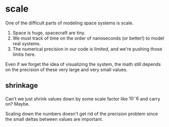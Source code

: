 # scale
One of the difficult parts of modeling space systems is scale.

1. Space is huge, spacecraft are tiny.
2. We must track of time on the order of nanoseconds (or better!) to model real systems.
3. The numerical precision in our code is limited, and we're pushing those limtis here.

Even if we forget the idea of visualizing the system, the math still depends on the precision of these very large and
very small values.

## shrinkage
Can't we just shrink values down by some scale factor like $10^-6$ and carry on? Maybe.

Scaling down the numbers doesn't get rid of the precision problem since the small deltas between values are important.